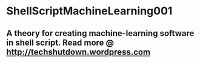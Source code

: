 # ShellScriptMachineLearning001
## A theory for creating machine-learning software in shell script. Read more @ <a target="blank">http://techshutdown.wordpress.com</a>
